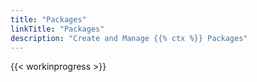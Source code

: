 ```yaml
---
title: "Packages"
linkTitle: "Packages"
description: "Create and Manage {{% ctx %}} Packages"
---
```


{{< workinprogress >}}
